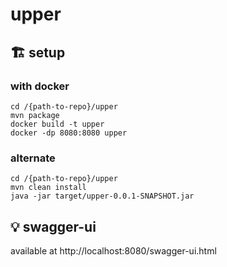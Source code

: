 # upper
## 🏗️ setup
### with docker
```
cd /{path-to-repo}/upper
mvn package
docker build -t upper
docker -dp 8080:8080 upper
```
### alternate
```
cd /{path-to-repo}/upper
mvn clean install
java -jar target/upper-0.0.1-SNAPSHOT.jar
```
## 💡 swagger-ui
available at http://localhost:8080/swagger-ui.html
